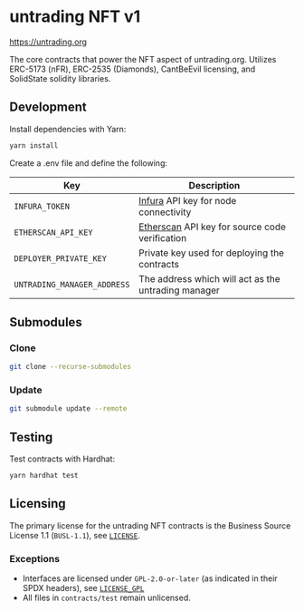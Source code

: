 # untrading NFT v1

https://untrading.org

The core contracts that power the NFT aspect of untrading.org. Utilizes ERC-5173 (nFR), ERC-2535 (Diamonds), CantBeEvil licensing, and SolidState solidity libraries.

## Development

Install dependencies with Yarn:

```bash
yarn install
```

Create a .env file and define the following:

| Key                         | Description                                                              |
| --------------------------- | ------------------------------------------------------------------------ |
| `INFURA_TOKEN`              | [Infura](https://www.infura.io/) API key for node connectivity           |
| `ETHERSCAN_API_KEY`         | [Etherscan](https://etherscan.io//) API key for source code verification |
| `DEPLOYER_PRIVATE_KEY`      | Private key used for deploying the contracts                             |
| `UNTRADING_MANAGER_ADDRESS` | The address which will act as the untrading manager                      |

## Submodules

### Clone

```bash
git clone --recurse-submodules
```

### Update

```bash
git submodule update --remote
```

## Testing

Test contracts with Hardhat:

```bash
yarn hardhat test
```

## Licensing

The primary license for the untrading NFT contracts is the Business Source License 1.1 (`BUSL-1.1`), see [`LICENSE`](./LICENSE).

### Exceptions

- Interfaces are licensed under `GPL-2.0-or-later` (as indicated in their SPDX headers), see [`LICENSE_GPL`](./LICENSE_GPL)
- All files in `contracts/test` remain unlicensed.